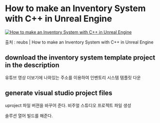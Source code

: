 # How to make an Inventory System with C++ in Unreal Engine



[![How to make an Inventory System with C++ in Unreal Engine](https://img.youtube.com/vi/-WNwo-riV1Y/0.jpg)](https://youtu.be/-WNwo-riV1Y)

출처 : reubs | How to make an Inventory System with C++ in Unreal Engine



## download the inventory system template project in the description

유튜브 영상 더보기에 나와있는 주소를 이용하여 인벤토리 시스템 템플릿 다운



## generate visual studio project files

uproject 파일 버젼을 바꾸어 준다. 비주얼 스튜디오 프로젝트 파일 생성

솔루션 열어 빌드를 해준다.